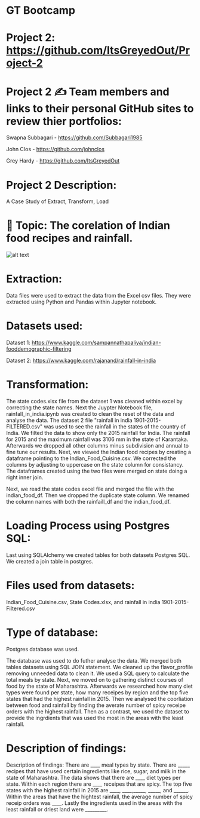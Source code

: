 # GT Bootcamp
# Project 2:  https://github.com/ItsGreyedOut/Project-2 

# Project 2 ✍️ Team members and links to their personal GitHub sites to review thier portfolios:
Swapna Subbagari -  https://github.com/Subbagari1985 

John Clos -  https://github.com/johnclos 

Grey Hardy -  https://github.com/ItsGreyedOut


# Project 2 Description: 

A Case Study of Extract, Transform, Load


# 🧐 Topic:  The corelation of Indian food recipes and rainfall.

![alt text](http://github.com/itsgreyedout/project-2/blob/master/images/indianfood2.png?raw=true)

# Extraction:
Data files were used to extract the data from the Excel csv files.   They were extracted using Python and Pandas within Jupyter notebook. 


# Datasets used:
Dataset 1: https://www.kaggle.com/sampannathapaliya/indian-fooddemographic-filtering 

Dataset 2: https://www.kaggle.com/rajanand/rainfall-in-india 


# Transformation:
The state codes.xlsx file from the dataset 1 was cleaned within excel by correcting the state names.  Next the Juypter Notebook file, rainfall_in_india.ipynb was created to clean the reset of the data and analyse the data.  The dataset 2 file "rainfall in india 1901-2015-FILTERED.csv" was used to see the rainfall in the states of the country of India.  We filted the data to show only the 2015 rainfall for India.  The rainfall for 2015 and the maximum rainfall was 3106 mm in the state of Karantaka.  Afterwards we dropped all other columns minus subdivision and annual to fine tune our results.  Next, we viewed the Indian food recipes by creating a dataframe pointing to the Indian_Food_Cuisine.csv.  We corrected the columns by adjusting to uppercase on the state column for consistancy.  The dataframes created using the two files were merged on state doing a right inner join.  

Next, we read the state codes excel file and merged the file with the indian_food_df.  Then we dropped the duplicate state column.  We renamed the column names with both the rainfaill_df and the indian_food_df.  


# Loading Process using Postgres SQL:
Last using SQLAlchemy we created tables for both datasets Postgres SQL.  We created a join table in postgres.  


# Files used from datasets:
Indian_Food_Cuisine.csv, State Codes.xlsx, and rainfall in india 1901-2015-Filtered.csv


# Type of database:
Postgres database was used.

The database was used to do futher analyse the data.  We merged both tables datasets using SQL JOIN statement.  We cleaned up the flavor_profile removing unneeded data to clean it.  We used a SQL query to calculate the total meals by state.  Next, we moved on to gathering distinct courses of food by the state of Maharashtra.  Afterwards we researched how many diet types were found per state, how many receipes by region and the top five states that had the highest rainfall in 2015.  Then we analysed the coorliation between food and rainfall by finding the averate number of spicy receipe orders with the highest rainfall.  Then as a contrast, we used the dataset to provide the ingrdients that was used the most in the areas with the least rainfall.


# Description of findings:
Description of findings:
There are ____ meal types by state.  There are _____ recipes that have used certain ingredients like rice, sugar, and milk in the state of Maharashtra. The data shows that there are ____ diet types per state.  Within each region there are ____ receipes that are spicy.  The top five states with the highest rainfall in 2015 are ____, ____,_____, _____, and ______.   Within the areas that have the hightest rainfall, the average number of spicy receip orders was ____.  Lastly the ingredients used in the areas with the least rainfall or driest land were _________.










